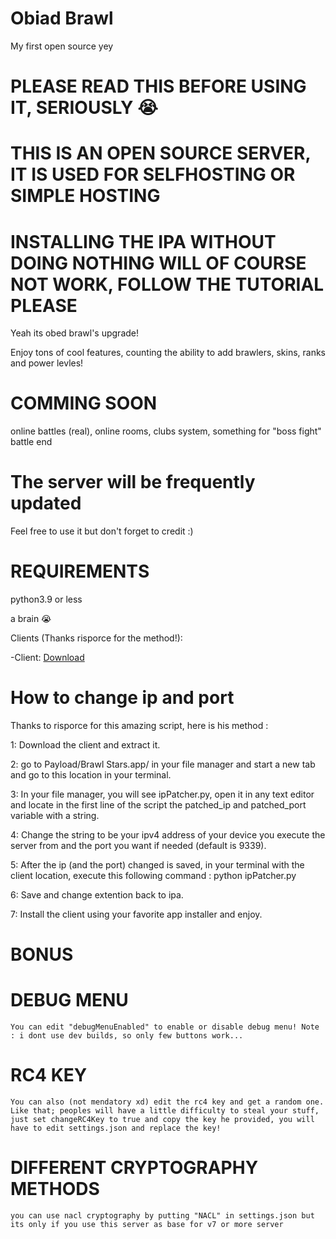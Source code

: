 # Obiad Brawl
 My first open source yey
 # PLEASE READ THIS BEFORE USING IT, SERIOUSLY 😭
# THIS IS AN OPEN SOURCE SERVER, IT IS USED FOR SELFHOSTING OR SIMPLE HOSTING
# INSTALLING THE IPA WITHOUT DOING NOTHING WILL OF COURSE NOT WORK, FOLLOW THE TUTORIAL PLEASE
 Yeah its obed brawl's upgrade!

 Enjoy tons of cool features, counting the ability to add brawlers, skins, ranks and power levles!

# COMMING SOON
  online battles (real), online rooms, clubs system, something for "boss fight" battle end

# The server will be frequently updated

Feel free to use it but don't forget to credit :)

# REQUIREMENTS
python3.9 or less

a brain 😭


Clients (Thanks risporce for the method!):
  
  
   -Client: [Download](https://www.mediafire.com/file/q7jd3o10hqp107t/Payload.ipa/file)
 
 


  # How to change ip and port
  
  Thanks to risporce for this amazing script, here is his method :

  1: Download the client and extract it.
  
  2: go to Payload/Brawl Stars.app/ in your file manager and start a new tab and go to this location in your terminal.
  
  3: In your file manager, you will see ipPatcher.py, open it in any text editor and locate in the first line of the script the patched_ip and patched_port variable with a string.
  
  4: Change the string to be your ipv4 address of your device you execute the server from and  the port you want if needed (default is 9339).
  
  5: After the ip (and the port) changed is saved, in your terminal with the client location, execute this following command : python ipPatcher.py
  
  6: Save and change extention back to ipa.
  
  7: Install the client using your favorite app installer and enjoy.

  # BONUS
  
   # DEBUG MENU
    You can edit "debugMenuEnabled" to enable or disable debug menu! Note : i dont use dev builds, so only few buttons work...

   # RC4 KEY
    You can also (not mendatory xd) edit the rc4 key and get a random one. Like that; peoples will have a little difficulty to steal your stuff, just set changeRC4Key to true and copy the key he provided, you will have to edit settings.json and replace the key!

   # DIFFERENT CRYPTOGRAPHY METHODS
    you can use nacl cryptography by putting "NACL" in settings.json but its only if you use this server as base for v7 or more server
